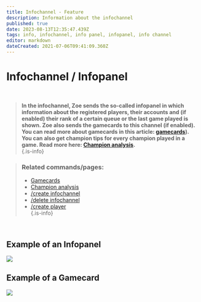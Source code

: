 ```yaml
---
title: Infochannel - Feature
description: Information about the infochannel
published: true
date: 2023-08-13T12:35:47.439Z
tags: info, infochannel, info panel, infopanel, info channel
editor: markdown
dateCreated: 2021-07-06T09:41:09.360Z
---
```


# Infochannel / Infopanel

<br> 

>**In the infochannel, Zoe sends the so-called infopanel in which information about the registered players, their accounts and (if enabled) their rank of a certain queue or the last game played is shown. Zoe also sends the gamecards to this channel (if enabled). You can read more about gamecards in this article: [gamecards](/en/features/gamecards)). You can also get champion tips for every champion played in a game. Read more here: [Champion analysis](/en/features/champion-analysis).**  
>{.is-info}

> ### Related commands/pages:
>- [Gamecards](/en/features/gamecards/)
>- [Champion analysis](/en/features/champion-analysis)
>- [/create infochannel](/en/commands/create/infoChannel/)
>- [/delete infochannel](/en/commands/delete/infoChannel/)
>- [/create player](/en/commands/create/player/)  
> {.is-info}

<br>

## Example of an Infopanel

![](/new_infopanel.png)

## Example of a Gamecard

![](/new_gamecard.png)